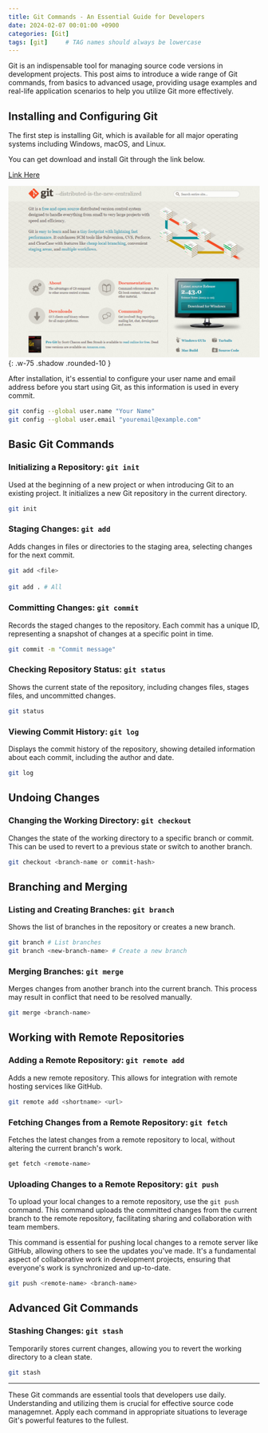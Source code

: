 ```yaml
---
title: Git Commands - An Essential Guide for Developers
date: 2024-02-07 00:01:00 +0900
categories: [Git]
tags: [git]     # TAG names should always be lowercase
---
```


Git is an indispensable tool for managing source code versions in development projects.
This post aims to introduce a wide range of Git commands, from basics to advanced usage, providing usage examples and real-life application scenarios to help you utilize Git more effectively.

## Installing and Configuring Git
The first step is installing Git, which is available for all major operating systems including Windows, macOS, and Linux.

You can get download and install Git through the link below.

[Link Here](https://git-scm.com/)

![image](assets/post/git/0.png){: .w-75 .shadow .rounded-10 }

After installation, it's essential to configure your user name and email address before you start using Git, as this information is used in every commit.

```bash
git config --global user.name "Your Name"
git config --global user.email "youremail@example.com"
```

## Basic Git Commands
### Initializing a Repository: `git init`

Used at the beginning of a new project or when introducing Git to an existing project.
It initializes a new Git repository in the current directory.
```bash
git init
```
### Staging Changes: `git add`

Adds changes in files or directories to the staging area, selecting changes for the next commit.
```bash
git add <file>

git add . # All
```
### Committing Changes: `git commit`

Records the staged changes to the repository.
Each commit has a unique ID, representing a snapshot of changes at a specific point in time.
```bash
git commit -m "Commit message"
```
### Checking Repository Status: `git status`

Shows the current state of the repository, including changes files, stages files, and uncommitted changes.
```bash
git status
```
### Viewing Commit History: `git log`

Displays the commit history of the repository, showing detailed information about each commit, including the author and date.
```bash
git log
```

## Undoing Changes
### Changing the Working Directory: `git checkout`

Changes the state of the working directory to a specific branch or commit.
This can be used to revert to a previous state or switch to another branch.
```bash
git checkout <branch-name or commit-hash>
```

## Branching and Merging
### Listing and Creating Branches: `git branch`

Shows the list of branches in the repository or creates a new branch.
```bash
git branch # List branches
git branch <new-branch-name> # Create a new branch
```
### Merging Branches: `git merge`

Merges changes from another branch into the current branch.
This process may result in conflict that need to be resolved manually.
```bash
git merge <branch-name>
```

## Working with Remote Repositories
### Adding a Remote Repository: `git remote add`

Adds a new remote repository.
This allows for integration with remote hosting services like GitHub.
```bash
git remote add <shortname> <url>
```
### Fetching Changes from a Remote Repository: `git fetch`

Fetches the latest changes from a remote repository to local, without altering the current branch's work.
```bash
get fetch <remote-name>
```

### Uploading Changes to a Remote Repository: `git push`
To upload your local changes to a remote repository, use the `git push` command.
This command uploads the committed changes from the current branch to the remote repository, facilitating sharing and collaboration with team members.

This command is essential for pushing local changes to a remote server like GitHub, allowing others to see the updates you've made.
It's a fundamental aspect of collaborative work in development projects, ensuring that everyone's work is synchronized and up-to-date.
```bash
git push <remote-name> <branch-name>
```

## Advanced Git Commands
### Stashing Changes: `git stash`

Temporarily stores current changes, allowing you to revert the working directory to a clean state.
```bash
git stash
```

---

These Git commands are essential tools that developers use daily.
Understanding and utilizing them is crucial for effective source code managemnet.
Apply each command in appropriate situations to leverage Git's powerful features to the fullest.